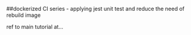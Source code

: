 ##dockerized CI series - applying jest unit test and reduce the need of rebuild image

ref to main tutorial at...
